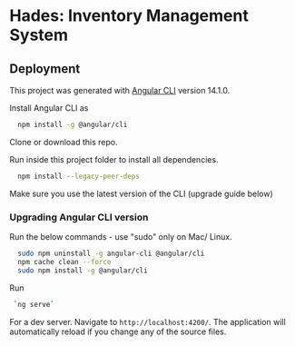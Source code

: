 # Hades: Inventory Management System

## Deployment

This project was generated with [Angular CLI](https://github.com/angular/angular-cli) version 14.1.0.

Install Angular CLI as 

```bash
  npm install -g @angular/cli
```

Clone or download this repo.

Run inside this project folder to install all dependencies.

```bash
  npm install --legacy-peer-deps
```
Make sure you use the latest version of the CLI (upgrade guide below)

### Upgrading Angular CLI version

Run the below commands - use "sudo" only on Mac/ Linux.
```bash
  sudo npm uninstall -g angular-cli @angular/cli
  npm cache clean --force
  sudo npm install -g @angular/cli
```

Run

```bash
 `ng serve` 
 ``` 
For a dev server. Navigate to `http://localhost:4200/`.
The application will automatically reload if you change any of the source files.

